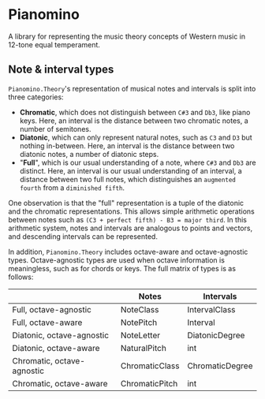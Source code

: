 # Pianomino

A library for representing the music theory concepts of Western music in 12-tone equal temperament.

## Note & interval types

`Pianomino.Theory`'s representation of musical notes and intervals is split into three categories:

- **Chromatic**, which does not distinguish between `C#3` and `Db3`, like piano keys. Here, an interval is the distance between two chromatic notes, a number of semitones.
- **Diatonic**, which can only represent natural notes, such as `C3` and `D3` but nothing in-between. Here, an interval is the distance between two diatonic notes, a number of diatonic steps.
- "**Full**", which is our usual understanding of a note, where `C#3` and `Db3` are distinct. Here, an interval is our usual understanding of an interval, a distance between two full notes, which distinguishes an `augmented fourth` from a `diminished fifth`.

One observation is that the "full" representation is a tuple of the diatonic and the chromatic representations. This allows simple arithmetic operations between notes such as `(C3 + perfect fifth) - B3 = major third`. In this arithmetic system, notes and intervals are analogous to points and vectors, and descending intervals can be represented.

In addition, `Pianomino.Theory` includes octave-aware and octave-agnostic types. Octave-agnostic types are used when octave information is meaningless, such as for chords or keys. The full matrix of types is as follows:

|                            | Notes          | Intervals       |
| -------------------------- | -------------- | --------------- |
| Full, octave-agnostic      | NoteClass      | IntervalClass   |
| Full, octave-aware         | NotePitch      | Interval        |
| Diatonic, octave-agnostic  | NoteLetter     | DiatonicDegree  |
| Diatonic, octave-aware     | NaturalPitch   | int             |
| Chromatic, octave-agnostic | ChromaticClass | ChromaticDegree |
| Chromatic, octave-aware    | ChromaticPitch | int             |

